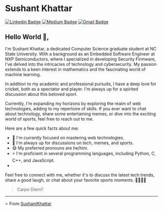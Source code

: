 # Sushant Khattar 
[![Linkedin Badge](https://img.shields.io/badge/-sushantkhattar-blue?style=flat-square&logo=Linkedin&logoColor=white&link=https://www.linkedin.com/in/sushant-khattar-139526141/)](https://www.linkedin.com/in/sushant-khattar-139526141/) 
[![Medium Badge](https://img.shields.io/badge/-@SushantKhattar-03a57a?style=flat-square&labelColor=000000&logo=Medium&link=https://medium.com/@skhattar82/)](https://medium.com/@skhattar82/)
[![Gmail Badge](https://img.shields.io/badge/-skhattar82@gmail.com-c14438?style=flat-square&logo=Gmail&logoColor=white&link=mailto:skhattar82@gmail.com)](mailto:skhattar82@gmail.com)

## Hello World 👋, 
I'm Sushant Khattar, a dedicated Computer Science graduate student at NC State University. With a background as an Embedded Software Engineer at NXP Semiconductors, where I specialized in developing Security Firmware, I've delved into the intricacies of technology and cybersecurity. My passion extends to a keen interest in mathematics and the fascinating world of machine learning.

In addition to my academic and professional pursuits, I have a deep love for cricket, both as a spectator and player. I'm always up for a spirited discussion about this beloved sport.

Currently, I'm expanding my horizons by exploring the realm of web technologies, adding to my repertoire of skills. If you ever want to chat about technology, share some entertaining memes, or dive into the exciting world of sports, feel free to reach out to me.

Here are a few quick facts about me:

- 🔭 I'm currently focused on mastering web technologies.
- 💬 I'm always up for discussions on tech, memes, and sports.
- 😄 My preferred pronouns are he/him.
- ⚡ I'm proficient in several programming languages, including Python, C, C++, and JavaScript.
- 
Feel free to connect with me, whether it's to discuss the latest tech trends, share a good laugh, or chat about your favorite sports moments. 🏏👨‍💻🚀

> Carpe Diem!!


---
⭐️ From [SushantKhattar](https://github.com/sushant0709)
